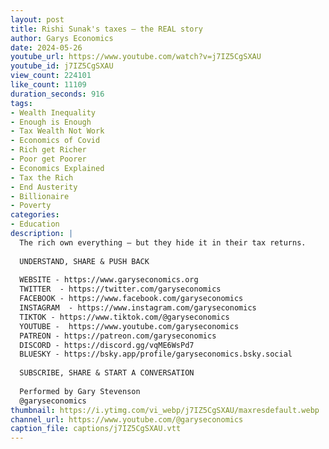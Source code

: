 ```yaml
---
layout: post
title: Rishi Sunak's taxes – the REAL story
author: Garys Economics
date: 2024-05-26
youtube_url: https://www.youtube.com/watch?v=j7IZ5CgSXAU
youtube_id: j7IZ5CgSXAU
view_count: 224101
like_count: 11109
duration_seconds: 916
tags:
- Wealth Inequality
- Enough is Enough
- Tax Wealth Not Work
- Economics of Covid
- Rich get Richer
- Poor get Poorer
- Economics Explained
- Tax the Rich
- End Austerity
- Billionaire
- Poverty
categories:
- Education
description: |
  The rich own everything – but they hide it in their tax returns.
  
  UNDERSTAND, SHARE & PUSH BACK
  
  WEBSITE - https://www.garyseconomics.org
  TWITTER  - https://twitter.com/garyseconomics
  FACEBOOK - https://www.facebook.com/garyseconomics
  INSTAGRAM  - https://www.instagram.com/garyseconomics
  TIKTOK - https://www.tiktok.com/@garyseconomics
  YOUTUBE -  https://www.youtube.com/garyseconomics
  PATREON - https://patreon.com/garyseconomics
  DISCORD - https://discord.gg/vqME6WsPd7
  BLUESKY - https://bsky.app/profile/garyseconomics.bsky.social
  
  SUBSCRIBE, SHARE & START A CONVERSATION
  
  Performed by Gary Stevenson
  @garyseconomics
thumbnail: https://i.ytimg.com/vi_webp/j7IZ5CgSXAU/maxresdefault.webp
channel_url: https://www.youtube.com/@garyseconomics
caption_file: captions/j7IZ5CgSXAU.vtt
---
```

